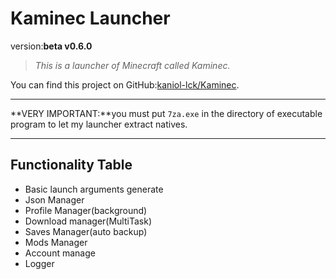# Kaminec Launcher

version:**beta v0.6.0**

> *This is a launcher of Minecraft called Kaminec.*
>

You can find this project on GitHub:[kaniol-lck/Kaminec](www.github.com/kaniol-lck/kaminec).

-------

**VERY IMPORTANT:**you must put `7za.exe` in the directory of executable program to let my launcher extract natives.

------

## Functionality Table

- Basic launch arguments  generate
- Json Manager
- Profile Manager(background)
- Download manager(MultiTask)
- Saves Manager(auto backup)
- Mods Manager
- Account manage
- Logger

